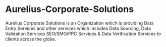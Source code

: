 Aurelius-Corporate-Solutions
============================

Aurelius Corporate Solutions is an Organization which is providing  Data Entry Services  and other services which includes Data Sourcing, Data Validation Services SEO/SMO/PPC Services &amp; Data Verification Services  to clients across the globe.